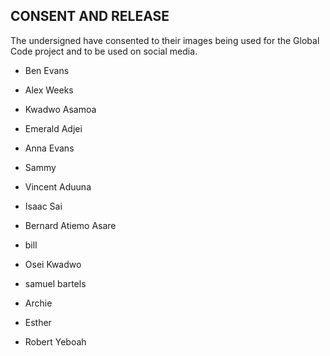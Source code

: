 ## CONSENT AND RELEASE

The undersigned have consented to their images being used for the Global Code project
and to be used on social media.

* Ben Evans

* Alex Weeks

* Kwadwo Asamoa

* Emerald Adjei

* Anna Evans

* Sammy

* Vincent Aduuna

* Isaac Sai

* Bernard Atiemo Asare

* bill

* Osei Kwadwo

* samuel bartels

* Archie

* Esther

* Robert Yeboah
